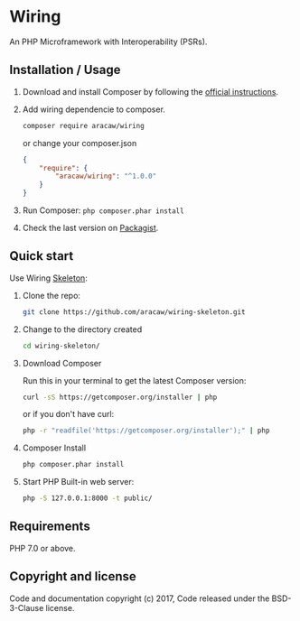 # Wiring

An PHP Microframework with Interoperability (PSRs).

## Installation / Usage

1. Download and install Composer by following the [official instructions](https://getcomposer.org/download/).
2. Add wiring dependencie to composer.
    ```bash
    composer require aracaw/wiring
    ```
    or change your composer.json
    ```json
    {
        "require": {
            "aracaw/wiring": "^1.0.0"
        }
    }
    ```

3. Run Composer: `php composer.phar install`
4. Check the last version on [Packagist](https://packagist.org/packages/aracaw/wiring).

## Quick start

Use Wiring [Skeleton](https://github.com/aracaw/wiring-skeleton.git):

1. Clone the repo:

    ```bash
    git clone https://github.com/aracaw/wiring-skeleton.git
    ```

2. Change to the directory created

    ```bash
    cd wiring-skeleton/
    ```

3. Download Composer

    Run this in your terminal to get the latest Composer version:

    ```bash
    curl -sS https://getcomposer.org/installer | php
    ```

    or if you don't have curl:

    ```bash
    php -r "readfile('https://getcomposer.org/installer');" | php
    ```

4. Composer Install

    ```bash
    php composer.phar install
    ```

5. Start PHP Built-in web server:

    ```bash
    php -S 127.0.0.1:8000 -t public/
    ```

Requirements
------------

PHP 7.0 or above.

## Copyright and license

Code and documentation copyright (c) 2017, Code released under the BSD-3-Clause license.
